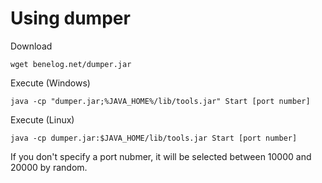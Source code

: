 Using dumper
=========

Download

    wget benelog.net/dumper.jar
  

Execute (Windows)

    java -cp "dumper.jar;%JAVA_HOME%/lib/tools.jar" Start [port number]

Execute (Linux)

    java -cp dumper.jar:$JAVA_HOME/lib/tools.jar Start [port number]


If you don't specify a port nubmer, it will be selected between 10000 and 20000 by random.